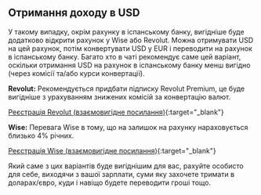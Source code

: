 ## Отримання доходу в USD

У такому випадку, окрім рахунку в іспанському банку, вигідніше буде додатково
відкрити рахунок у Wise або Revolut. Можна отримувати USD на цей
рахунок, потім конвертувати USD у EUR і переводити на рахунок в іспанському банку.
Багато хто в чаті рекомендує саме цей варіант, оскільки
отримання USD на рахунок в іспанському банку менш вигідно (через комісії та/або
курси конвертації).

**Revolut:** Рекомендується придбати підписку Revolut Premium, це буде
вигідніше з урахуванням знижених комісій за конвертацію валют.

[Реєстрація Revolut (взаємовигідне посилання)](https://bit.ly/revlsignup){:target="_blank"}

**Wise:** Перевага Wise в тому, що на залишок на рахунку нараховується близько
4% річних.

[Реєстрація Wise (взаємовигідне посилання)](https://bit.ly/wsesignup){:target="_blank"}

Який саме з цих варіантів буде вигіднішим для вас, рахуйте особисто для
себе, виходячи з вашої зарплати, суми яку захочете тримати в
доларах/євро, куди і навіщо будете переводити гроші тощо.
